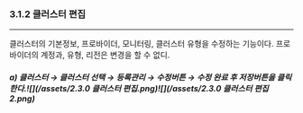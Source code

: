 ### 3.1.2 클러스터 편집

---

클러스터의 기본정보, 프로바이더, 모니터링, 클러스터 유형을 수정하는 기능이다. 프로바이더의 계정과, 유형, 리전은 변경을 할 수 없디.

##### a\)    클러스터 → 클러스터 선택 → 등록관리 → 수정버튼 → 수정 완료 후 저장버튼을 클릭한다.![](/assets/2.3.0 클러스터 편집.png)![](/assets/2.3.0 클러스터 편집2.png)



